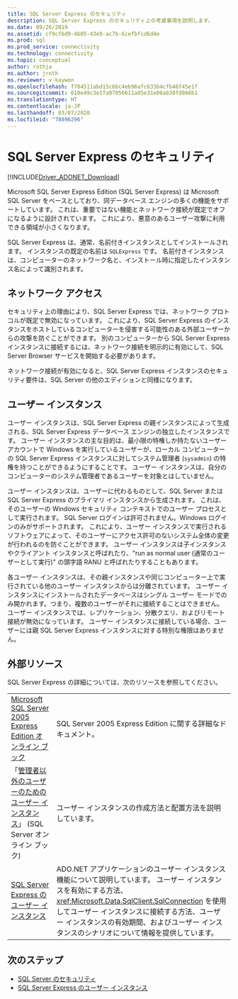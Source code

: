 ```yaml
---
title: SQL Server Express のセキュリティ
description: SQL Server Express のセキュリティ上の考慮事項を説明します。
ms.date: 09/26/2019
ms.assetid: cf9cf6d9-4b05-43e9-ac7b-6cefbfcd6d4e
ms.prod: sql
ms.prod_service: connectivity
ms.technology: connectivity
ms.topic: conceptual
author: rothja
ms.author: jroth
ms.reviewer: v-kaywon
ms.openlocfilehash: f704511abd15c6bc4eb96afc633b4cfb46f45e1f
ms.sourcegitcommit: 610e49c3e1fa97056611a85e31e06ab30fd866b1
ms.translationtype: HT
ms.contentlocale: ja-JP
ms.lasthandoff: 03/07/2020
ms.locfileid: "78896296"
---
```

# <a name="sql-server-express-security"></a>SQL Server Express のセキュリティ

[!INCLUDE[Driver_ADONET_Download](../../../includes/driver_adonet_download.md)]

Microsoft SQL Server Express Edition (SQL Server Express) は Microsoft SQL Server をベースとしており、同データベース エンジンの多くの機能をサポートしています。 これは、重要ではない機能とネットワーク接続が既定でオフになるように設計されています。 これにより、悪意のあるユーザー攻撃に利用できる領域が小さくなります。  
  
SQL Server Express は、通常、名前付きインスタンスとしてインストールされます。 インスタンスの既定の名前は `SQLExpress` です。 名前付きインスタンスは、コンピューターのネットワーク名と、インストール時に指定したインスタンス名によって識別されます。  
  
## <a name="network-access"></a>ネットワーク アクセス  
セキュリティ上の理由により、SQL Server Express では、ネットワーク プロトコルが既定で無効になっています。 これにより、SQL Server Express のインスタンスをホストしているコンピューターを侵害する可能性のある外部ユーザーからの攻撃を防ぐことができます。 別のコンピューターから SQL Server Express インスタンスに接続するには、ネットワーク接続を明示的に有効にして、SQL Server Browser サービスを開始する必要があります。  
  
ネットワーク接続が有効になると、SQL Server Express インスタンスのセキュリティ要件は、SQL Server の他のエディションと同様になります。  
  
## <a name="user-instances"></a>ユーザー インスタンス  
ユーザー インスタンスは、SQL Server Express の親インスタンスによって生成される、SQL Server Express データベース エンジンの独立したインスタンスです。 ユーザー インスタンスの主な目的は、最小限の特権しか持たないユーザー アカウントで Windows を実行しているユーザーが、ローカル コンピューターの SQL Server Express インスタンスに対してシステム管理者 (`sysadmin`) の特権を持つことができるようにすることです。 ユーザー インスタンスは、自分のコンピューターのシステム管理者であるユーザーを対象とはしていません。  
  
ユーザー インスタンスは、ユーザーに代わるものとして、SQL Server または SQL Server Express のプライマリ インスタンスから生成されます。 これは、そのユーザーの Windows セキュリティ コンテキストでのユーザー プロセスとして実行されます。 SQL Server ログインは許可されません。Windows ログインのみがサポートされます。 これにより、ユーザー インスタンスで実行されるソフトウェアによって、そのユーザーにアクセス許可のないシステム全体の変更が行われるのを防ぐことができます。 ユーザー インスタンスは子インスタンスやクライアント インスタンスと呼ばれたり、"run as normal user (通常のユーザーとして実行)" の頭字語 RANU と呼ばれたりすることもあります。  
  
各ユーザー インスタンスは、その親インスタンスや同じコンピューター上で実行されている他のユーザー インスタンスからは分離されています。 ユーザー インスタンスにインストールされたデータベースはシングル ユーザー モードでのみ開かれます。つまり、複数のユーザーがそれに接続することはできません。 ユーザー インスタンスでは、レプリケーション、分散クエリ、およびリモート接続が無効になっています。 ユーザー インスタンスに接続している場合、ユーザーには親 SQL Server Express インスタンスに対する特別な権限はありません。  
  
## <a name="external-resources"></a>外部リソース  
SQL Server Express の詳細については、次のリソースを参照してください。  
  
|||  
|-|-|  
|[Microsoft SQL Server 2005 Express Edition オンライン ブック](https://docs.microsoft.com/previous-versions/sql/sql-server-2005/ms165706(v=sql.90))|SQL Server 2005 Express Edition に関する詳細なドキュメント。|  
|「[管理者以外のユーザーのためのユーザー インスタンス](https://docs.microsoft.com/previous-versions/sql/sql-server-2008/ms143684(v=sql.100))」 (SQL Server オンライン ブック)|ユーザー インスタンスの作成方法と配置方法を説明しています。|  
|[SQL Server Express のユーザー インスタンス](sql-server-express-user-instances.md)|ADO.NET アプリケーションのユーザー インスタンス機能について説明しています。 ユーザー インスタンスを有効にする方法、<xref:Microsoft.Data.SqlClient.SqlConnection> を使用してユーザー インスタンスに接続する方法、ユーザー インスタンスの有効期間、およびユーザー インスタンスのシナリオについて情報を提供しています。|  
  
## <a name="next-steps"></a>次のステップ
- [SQL Server のセキュリティ](sql-server-security.md)
- [SQL Server Express のユーザー インスタンス](sql-server-express-user-instances.md)
